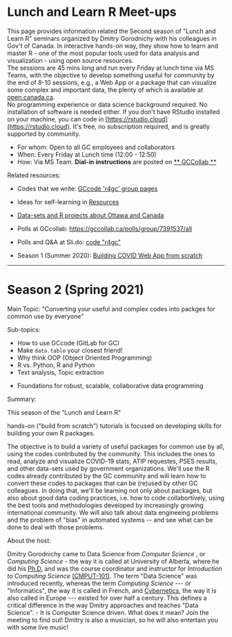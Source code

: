 # Lunch and Learn R Meet-ups

<!-- 
[ Home](index.md) --  [ Resources](resources.md)  --  [ Season 1](learn2020.md) 
-->

This page provides information related the Second season of "Lunch and Learn R" seminars organized by Dmitry Gorodnichy with his colleagues in Gov't of Canada. 
In interactive hands-on way, they show how to learn and master R - one of the most popular tools used for data analysis and visualization -
using open source resources.    
The sessions are 45 mins long and run every Friday at lunch time via MS Teams, with the objective to develop something useful for community by the end of 8-10 sessions,
e.g., a Web App or a package that can  visualize some complex and important data, the plenty of which is available at 
[open.canada.ca](https://open.canada.ca/en/open-data).   
No programming experience or data science background required. No installation of software is needed either. 
If you don't have RStudio installed on your machine, you can code in [https://rstudio.cloud](https://rstudio.cloud). It's  free, no subscription required, and is greatly supported by community.

- For whom: Open to all GC employees and collaborators    
- When: Every Friday at Lunch time (12:00 - 12:50)   
- How: Via MS Team.  **Dial-in instructions** are posted on [** GCCollab **](https://gccollab.ca/groups/about/7855030) 

Related resources:
- Codes that we write: [GCcode 'r4gc' group pages](https://gccode.ssc-spc.gc.ca/r4gc)
- Ideas for self-learning in [Resources](resources.md)
- [Data-sets and R projects about Ottawa and Canada](https://github.com/IVI-M/R-Ottawa/blob/master/r-on-github-for-Canada.md)

- Polls at GCcollab: https://gccollab.ca/polls/group/7391537/all
- Polls and Q&A at Sli.do: [code "r4gc"](https://app.sli.do/event/vjykylap)
- Season 1 (Summer 2020): [Building COVID Web App from scratch](learn2020.md)

---


<!-- 
- Other great packages: `tidyverse`  - `dplyr` and `dtplyr`, `stingr`,  `tidymodels` 
- Debugging  .R and .Rmd:   https://adv-r.hadley.nz/debugging.html
- https://github.com/ropenscilabs/testrmd  
- Options for hosting (deploying)  generated reports and Apps (hmtl, Rmd) -  with and without interaction
  - github.io (e.g.: https://ramikrispin.github.io/coronavirus_dashboard/#about)
  - rpubs.com, https://bookdown.org/, shinyapps.io 
-->



# Season 2 (Spring 2021)


Main Topic: "Converting your useful and complex codes into packges for common use by everyone"

Sub-topics:  
- How to use GCcode (GitLab for GC)
- Make `data.table` your closest friend!
- Why think OOP (Object Oriented Programming)
- R vs. Python, R and Python
- Text analysis, Topic extraction 
<!-- - Uncovering hidden insights from PSES, ATIP and other datasets using Data Science    -->   
- Foundations for robust, scalable, collaborative data programming


Summary:   

This season of the "Lunch and Learn R" 
<!-- meetups is dedicated to developing skills for building your own  R packages. 
 This new 2021 series of --> hands-on ("build from scratch") tutorials is focused on developing skills for building your own R packages. 
 The objective is to build a variety of useful packages for common use by all, using the codes contributed by the community. 
 This includes  the ones to read, analyze and visualize COVID-19 stats, ATIP requestes, PSES  results, and other data-sets used by government organizations.
We'll use the R codes already contributed by the GC community and will learn how to convert these codes to packages that can be (re)used by other GC colleagues.
In doing that, 
we'll  be learning not only about packages, but also about good data coding practices, i.e. how to code collabortively, using the best tools and methodologies developed
by increasingly growing international community.
We will also talk about data engineeing problems and the problem of "bias" in automated systems -- and see what can be done to deal with those problems.


About the host:    

<!-- In contrast to many of his colleagues in Government of Canada, who came to Date Science from Mathematics, Statistics, Natural or Social Sciences, -->
Dmitry Gorodnichy came to Data Science from *Computer Science* , or *Computing Science* - the way it is called at University of Alberta, where he  did his [Ph.D.](https://www.bac-lac.gc.ca/eng/services/theses/Pages/item.aspx?idNumber=52241254) and was the course coordinator and instructor for *Introduction to Computing Science* [(CMPUT-101)](https://www.ualberta.ca/computing-science/undergraduate-studies/course-directory/courses/introduction-to-computing.html).
The term "Data Science" was introduced recently, whereas the term *Computing Science*  --- or "Informatics", the way it is called in French, and [Cybernetics](http://incyb.kiev.ua/?lang=en), the way it is also called in Europe --- existed for over half a century.
This defines a critical difference in the way Dmitry approaches and teaches "Data Science". -  It is Computer Science driven. What does it mean? Join the meeting to find out! Dmitry is also a musician, so he will also entertain you with some live music!
